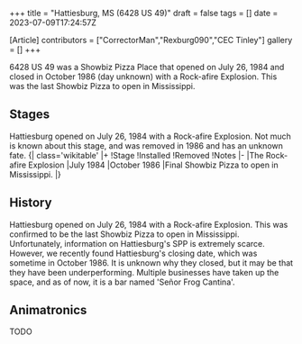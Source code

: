 +++
title = "Hattiesburg, MS (6428 US 49)"
draft = false
tags = []
date = 2023-07-09T17:24:57Z

[Article]
contributors = ["CorrectorMan","Rexburg090","CEC Tinley"]
gallery = []
+++

6428 US 49 was a Showbiz Pizza Place that opened on July 26, 1984 and closed in October 1986 (day unknown) with a Rock-afire Explosion. This was the last Showbiz Pizza to open in Mississippi. 

## Stages ##
Hattiesburg opened on July 26, 1984 with a Rock-afire Explosion. Not much is known about this stage, and was removed in 1986 and has an unknown fate.
{| class='wikitable'
|+
!Stage
!Installed
!Removed
!Notes
|-
|The Rock-afire Explosion
|July 1984
|October 1986
|Final Showbiz Pizza to open in Mississippi.
|}

## History ##
Hattiesburg opened on July 26, 1984 with a Rock-afire Explosion. This was confirmed to be the last Showbiz Pizza to open in Mississippi. Unfortunately, information on Hattiesburg's SPP is extremely scarce. However, we recently found Hattiesburg's closing date, which was sometime in October 1986. It is unknown why they closed, but it may be that they have been underperforming. Multiple businesses have taken up the space, and as of now, it is a bar named 'Señor Frog Cantina'.

## Animatronics ##
TODO